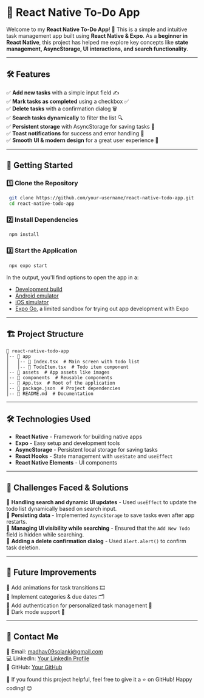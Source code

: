 # 📌 React Native To-Do App

Welcome to my **React Native To-Do App**! 🚀 This is a simple and intuitive task management app built using **React Native & Expo**. As a **beginner in React Native**, this project has helped me explore key concepts like **state management, AsyncStorage, UI interactions, and search functionality**.

---

## 🛠️ Features

✅ **Add new tasks** with a simple input field ✍️  
✅ **Mark tasks as completed** using a checkbox ✅  
✅ **Delete tasks** with a confirmation dialog 🗑️  
✅ **Search tasks dynamically** to filter the list 🔍  
✅ **Persistent storage** with AsyncStorage for saving tasks 💾  
✅ **Toast notifications** for success and error handling 🔔  
✅ **Smooth UI & modern design** for a great user experience 🎨  

---

## 🚀 Getting Started

### 1️⃣ Clone the Repository

```bash
 git clone https://github.com/your-username/react-native-todo-app.git
 cd react-native-todo-app
```

### 2️⃣ Install Dependencies

```bash
 npm install
```

### 3️⃣ Start the Application

```bash
 npx expo start
```

In the output, you'll find options to open the app in a:
- [Development build](https://docs.expo.dev/develop/development-builds/introduction/)
- [Android emulator](https://docs.expo.dev/workflow/android-studio-emulator/)
- [iOS simulator](https://docs.expo.dev/workflow/ios-simulator/)
- [Expo Go](https://expo.dev/go), a limited sandbox for trying out app development with Expo

---

## 🏗️ Project Structure

```
📂 react-native-todo-app
│-- 📂 app
│   │-- 📜 Index.tsx  # Main screen with todo list
│   │-- 📜 TodoItem.tsx  # Todo item component
│-- 📂 assets  # App assets like images
│-- 📂 components  # Reusable components
│-- 📜 App.tsx  # Root of the application
│-- 📜 package.json  # Project dependencies
│-- 📜 README.md  # Documentation
```

---

## 🛠️ Technologies Used

- **React Native** - Framework for building native apps
- **Expo** - Easy setup and development tools
- **AsyncStorage** - Persistent local storage for saving tasks
- **React Hooks** - State management with `useState` and `useEffect`
- **React Native Elements** - UI components

---

## 📌 Challenges Faced & Solutions

🔹 **Handling search and dynamic UI updates** - Used `useEffect` to update the todo list dynamically based on search input.  
🔹 **Persisting data** - Implemented `AsyncStorage` to save tasks even after app restarts.  
🔹 **Managing UI visibility while searching** - Ensured that the `Add New Todo` field is hidden while searching.  
🔹 **Adding a delete confirmation dialog** - Used `Alert.alert()` to confirm task deletion.

---

## 🎯 Future Improvements

📌 Add animations for task transitions 🎞️  
📌 Implement categories & due dates 🗂️  
📌 Add authentication for personalized task management 🔐  
📌 Dark mode support 🌙  

---

## 📩 Contact Me

📧 Email: madhav09solanki@gmail.com  
💻 LinkedIn: [Your LinkedIn Profile](https://www.linkedin.com/in/your-profile)  
📂 GitHub: [Your GitHub](https://github.com/your-username)  

🚀 If you found this project helpful, feel free to give it a ⭐ on GitHub! Happy coding! 😊

